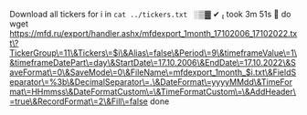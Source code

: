 Download all tickers
for i in `cat ../tickers.txt `                                                                                                                  ░▒▓ ✔  took 3m 51s  
do
wget https://mfd.ru/export/handler.ashx/mfdexport_1month_17102006_17102022.txt\?TickerGroup\=11\&Tickers\=$i\&Alias\=false\&Period\=9\&timeframeValue\=1\&timeframeDatePart\=day\&StartDate\=17.10.2006\&EndDate\=17.10.2022\&SaveFormat\=0\&SaveMode\=0\&FileName\=mfdexport_1month_$i.txt\&FieldSeparator\=%3b\&DecimalSeparator\=.\&DateFormat\=yyyyMMdd\&TimeFormat\=HHmmss\&DateFormatCustom\=\&TimeFormatCustom\=\&AddHeader\=true\&RecordFormat\=2\&Fill\=false
done

